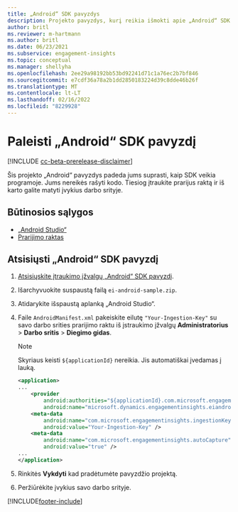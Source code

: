 ```yaml
---
title: „Android“ SDK pavyzdys
description: Projekto pavyzdys, kurį reikia išmokti apie „Android“ SDK
author: britl
ms.reviewer: m-hartmann
ms.author: britl
ms.date: 06/23/2021
ms.subservice: engagement-insights
ms.topic: conceptual
ms.manager: shellyha
ms.openlocfilehash: 2ee29a98192bb53bd92241d71c1a76ec2b7bf846
ms.sourcegitcommit: e7cdf36a78a2b1dd2850183224d39c8dde46b26f
ms.translationtype: MT
ms.contentlocale: lt-LT
ms.lasthandoff: 02/16/2022
ms.locfileid: "8229928"
---
```

# <a name="run-the-android-sdk-sample"></a>Paleisti „Android“ SDK pavyzdį

[!INCLUDE [cc-beta-prerelease-disclaimer](includes/cc-beta-prerelease-disclaimer.md)]

Šis projekto „Android“ pavyzdys padeda jums suprasti, kaip SDK veikia programoje. Jums nereikės rašyti kodo. Tiesiog įtraukite prarijus raktą ir iš karto galite matyti įvykius darbo srityje.

## <a name="prerequisites"></a>Būtinosios sąlygos

- [„Android Studio“](https://developer.android.com/studio)
- [Prarijimo raktas](get-started-android.md)

## <a name="download-the-android-sdk-sample"></a>Atsisiųsti „Android“ SDK pavyzdį

1. [Atsisiųskite įtraukimo įžvalgų „Android“ SDK pavyzdį](https://download.pi.dynamics.com/sdk/EI-SDKs/ei-android-sample.zip).
1. Išarchyvuokite suspaustą failą `ei-android-sample.zip`.
1. Atidarykite išspaustą aplanką „Android Studio“.
1. Faile `AndroidManifest.xml` pakeiskite eilutę `"Your-Ingestion-Key"` su savo darbo srities prarijimo raktu iš įstraukimo įžvalgų  **Administratorius** > **Darbo sritis** > **Diegimo gidas**. 

   > [!NOTE]
   > Skyriaus keisti `${applicationId}` nereikia. Jis automatiškai įvedamas į lauką.

   ```xml
   <application>
   ...
       <provider
           android:authorities="${applicationId}.com.microsoft.engagementinsights.eiandroidsdk.AnalyticsContentProvider"
           android:name="microsoft.dynamics.engagementinsights.eiandroidsdk.AnalyticsContentProvider" />
       <meta-data
           android:name="com.microsoft.engagementinsights.ingestionKey"
           android:value="Your-Ingestion-Key" />
       <meta-data
           android:name="com.microsoft.engagementinsights.autoCapture"
           android:value="true" />
   ...
   </application>
   ```

1. Rinkitės **Vykdyti** kad pradėtumėte pavyzdžio projektą.
1. Peržiūrėkite įvykius savo darbo srityje.


[!INCLUDE[footer-include](../includes/footer-banner.md)]
